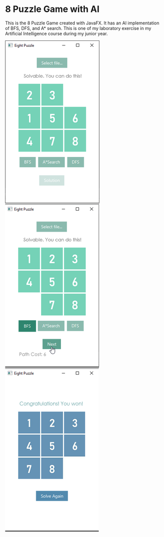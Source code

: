 # 8 Puzzle Game with AI
This is the 8 Puzzle Game created with JavaFX. It has an AI implementation of BFS, DFS, and A* search. This is one of my laboratory exercise in my Artificial Intelligence course during my junior year.

<img src="screenshots/start.png" />
<img src="screenshots/usingAI.png" />
<img src="screenshots/win.png" />
